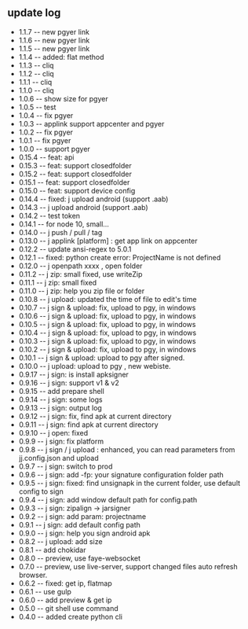## update log
* 1.1.7  -- new pgyer link
* 1.1.6  -- new pgyer link
* 1.1.5  -- new pgyer link
* 1.1.4  -- added: flat method
* 1.1.3  -- cliq
* 1.1.2  -- cliq
* 1.1.1  -- cliq
* 1.1.0  -- cliq
* 1.0.6  -- show size for pgyer
* 1.0.5  -- test
* 1.0.4  -- fix pgyer
* 1.0.3  -- applink support appcenter and pgyer
* 1.0.2  -- fix pgyer
* 1.0.1  -- fix pgyer
* 1.0.0  -- support pgyer
* 0.15.4  -- feat: api
* 0.15.3  -- feat: support closedfolder
* 0.15.2  -- feat: support closedfolder
* 0.15.1  -- feat: support closedfolder
* 0.15.0  -- feat: support device config
* 0.14.4  -- fixed: j upload android (support .aab)
* 0.14.3  -- j upload android (support .aab)
* 0.14.2  -- test token
* 0.14.1  -- for node 10, small...
* 0.14.0  -- j push / pull / tag
* 0.13.0  -- j applink [platform] : get app link on appcenter
* 0.12.2  -- update ansi-regex to 5.0.1
* 0.12.1  -- fixed:  python create error: ProjectName is not defined
* 0.12.0  -- j openpath xxxx , open folder
* 0.11.2  -- j zip: small fixed, use writeZip 
* 0.11.1  -- j zip: small fixed
* 0.11.0  -- j zip: help you zip file or folder
* 0.10.8  -- j upload: updated the time of file to edit's time
* 0.10.7  -- j sign & upload: fix, upload to pgy, in windows
* 0.10.6  -- j sign & upload: fix, upload to pgy, in windows
* 0.10.5  -- j sign & upload: fix, upload to pgy, in windows
* 0.10.4  -- j sign & upload: fix, upload to pgy, in windows
* 0.10.3  -- j sign & upload: fix, upload to pgy, in windows
* 0.10.2  -- j sign & upload: fix, upload to pgy, in windows
* 0.10.1  -- j sign & upload: upload to pgy after signed.
* 0.10.0  -- j upload: upload to pgy , new webiste.
* 0.9.17  -- j sign: is install apksigner
* 0.9.16  -- j sign: support v1 & v2
* 0.9.15  -- add prepare shell
* 0.9.14  -- j sign: some logs
* 0.9.13  -- j sign: output log
* 0.9.12  -- j sign: fix, find apk at current directory
* 0.9.11  -- j sign: find apk at current directory
* 0.9.10  -- j open: fixed
* 0.9.9  -- j sign: fix platform 
* 0.9.8  -- j sign / j upload : enhanced, you can read parameters from jj.config.json and upload
* 0.9.7  -- j sign: switch to prod
* 0.9.6  -- j sign: add -fp: your signature configuration folder path
* 0.9.5  -- j sign: fixed: find unsignapk in the current folder, use default config to sign 
* 0.9.4  -- j sign: add window default path for config.path
* 0.9.3  -- j sign: zipalign -> jarsigner
* 0.9.2  -- j sign: add param: projectname
* 0.9.1  -- j sign: add default config path
* 0.9.0  -- j sign: help you sign android apk
* 0.8.2  -- j upload: add size
* 0.8.1  -- add chokidar
* 0.8.0  -- preview, use faye-websocket
* 0.7.0  -- preview, use live-server, support changed files auto refresh browser.
* 0.6.2  -- fixed: get ip, flatmap
* 0.6.1  -- use gulp
* 0.6.0  -- add preview & get ip
* 0.5.0  -- git shell use command
* 0.4.0  -- added create python cli
